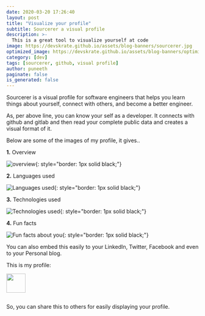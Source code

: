 ```yaml
---
date: 2020-03-20 17:26:40
layout: post
title: "Visualize your profile"
subtitle: Sourcerer a visual profile
description: >-
  This is a great tool to visualize yourself at code
image: https://devskrate.github.io/assets/blog-banners/sourcerer.jpg
optimized_image: https://devskrate.github.io/assets/blog-banners/optimized/sourcerer.webp
category: [dev]
tags: [sourcerer, github, visual profile]
author: puneeth
paginate: false
is_generated: false
---
```


Sourcerer is a visual profile for software engineers that helps you learn things about yourself, connect with others, and become a better engineer.

As, per above line, you can know your self as a developer. It connects with github and gitlab and then read your complete public data and creates a visual format of it.

Below are some of the images of my profile, it gives..

**1.** Overview

![overview](https://devskrate.github.io/assets/images/git/sourcerer/overview.jpeg){: style="border: 1px solid black;"}

**2.** Languages used

![Languages used](https://devskrate.github.io/assets/images/git/sourcerer/languages.jpeg){: style="border: 1px solid black;"}

**3.** Technologies used

![Technologies used](https://devskrate.github.io/assets/images/git/sourcerer/technologies.jpeg){: style="border: 1px solid black;"}

**4.** Fun facts

![Fun facts about you](https://devskrate.github.io/assets/images/git/sourcerer/fun-facts.jpeg){: style="border: 1px solid black;"}

You can also embed this easily to your LinkedIn, Twitter, Facebook and even to your Personal blog.

This is my profile:

<a href="https://sourcerer.io/puneethkanna"><img src="https://avatars0.githubusercontent.com/u/40000406?v=4" height="50px" width="50px" alt=""/></a>

<a href="https://sourcerer.io/puneethkanna"><img src="https://img.shields.io/badge/Python-113%20commits-orange.svg" alt=""></a>

So, you can share this to others for easily displaying your profile.
